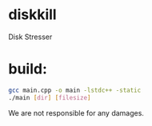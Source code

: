 # diskkill
Disk Stresser

# build:
```sh
gcc main.cpp -o main -lstdc++ -static
./main [dir] [filesize]
```
We are not responsible for any damages.
